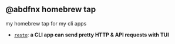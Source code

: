 @abdfnx homebrew tap
---

my homebrew tap for my cli apps

* [`resto`](https://github.com/abdfnx/resto): **a CLI app can send pretty HTTP & API requests with TUI**
